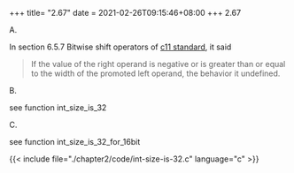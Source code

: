 +++
title= "2.67"
date = 2021-02-26T09:15:46+08:00
+++
2.67

A.

In section 6.5.7 Bitwise shift operators of [c11 standard](http://www.open-std.org/jtc1/sc22/wg14/www/docs/n1570.pdf), it said

> If the value of the right operand is negative or is greater than or
> equal to the width of the promoted left operand, the behavior it undefined.

B.

see function int_size_is_32

C.

see function int_size_is_32_for_16bit

{{< include file="./chapter2/code/int-size-is-32.c" language="c" >}}

